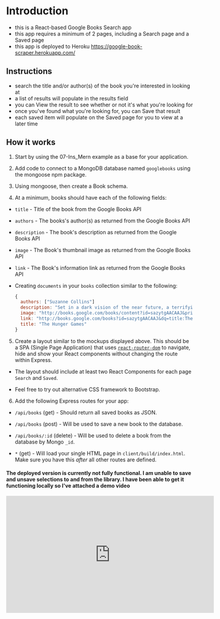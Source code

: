 # Introduction
- this is a React-based Google Books Search app 
- this app requires a minimum of 2 pages, including a Search page and a Saved page
- this app is deployed to Heroku https://google-book-scraper.herokuapp.com/

## Instructions
- search the title and/or author(s) of the book you're interested in looking at
- a list of results will populate in the results field
- you can View the result to see whether or not it's what you're looking for
- once you've found what you're looking for, you can Save that result
- each saved item will populate on the Saved page for you to view at a later time


## How it works 
1. Start by using the 07-Ins_Mern example as a base for your application.

2. Add code to connect to a MongoDB database named `googlebooks` using the mongoose npm package.

3. Using mongoose, then create a Book schema.

4. At a minimum, books should have each of the following fields:

* `title` - Title of the book from the Google Books API

* `authors` - The books's author(s) as returned from the Google Books API

* `description` - The book's description as returned from the Google Books API

* `image` - The Book's thumbnail image as returned from the Google Books API

* `link` - The Book's information link as returned from the Google Books API

* Creating `documents` in your `books` collection similar to the following:

    ```js
    {
      authors: ["Suzanne Collins"]
      description: "Set in a dark vision of the near future, a terrifying reality TV show is taking place. Twelve boys and twelve girls are forced to appear in a live event called The Hunger Games. There is only one rule: kill or be killed. When sixteen-year-old Katniss Everdeen steps forward to take her younger sister's place in the games, she sees it as a death sentence. But Katniss has been close to death before. For her, survival is second nature."
      image: "http://books.google.com/books/content?id=sazytgAACAAJ&printsec=frontcover&img=1&zoom=1&source=gbs_api"
      link: "http://books.google.com/books?id=sazytgAACAAJ&dq=title:The+Hunger+Games&hl=&source=gbs_api"
      title: "The Hunger Games"
    }
    ```

5. Create a layout similar to the mockups displayed above. This should be a SPA (Single Page Application) that uses [`react-router-dom`](https://github.com/reactjs/react-router) to navigate, hide and show your React components without changing the route within Express.

* The layout should include at least two React Components for each page `Search` and `Saved`.

* Feel free to try out alternative CSS framework to Bootstrap.

6. Add the following Express routes for your app:

* `/api/books` (get) - Should return all saved books as JSON.

* `/api/books` (post) - Will be used to save a new book to the database.

* `/api/books/:id` (delete) - Will be used to delete a book from the database by Mongo `_id`.

* `*` (get) - Will load your single HTML page in `client/build/index.html`. Make sure you have this _after_ all other routes are defined.


#### The deployed version is currently not fully functional. I am unable to save and unsave selections to and from the library. I have been able to get it functioning locally so I've attached a demo video

<iframe width="560" height="315" src="https://www.youtube.com/embed/YMbIKpBxD3k" frameborder="0" allow="accelerometer; autoplay; clipboard-write; encrypted-media; gyroscope; picture-in-picture" allowfullscreen></iframe>

